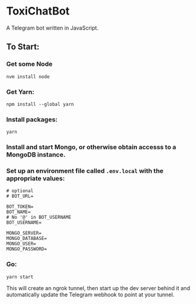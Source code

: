 # ToxiChatBot

A Telegram bot written in JavaScript.

## To Start:

### Get some Node

```
nvm install node
```

### Get Yarn:

```
npm install --global yarn
```

### Install packages:

```
yarn
```

### Install and start Mongo, or otherwise obtain accesss to a MongoDB instance.

### Set up an environment file called `.env.local` with the appropriate values:

```
# optional
# BOT_URL=

BOT_TOKEN=
BOT_NAME=
# No '@' in BOT_USERNAME
BOT_USERNAME=

MONGO_SERVER=
MONGO_DATABASE=
MONGO_USER=
MONGO_PASSWORD=
```

### Go:

```
yarn start
```

This will create an ngrok tunnel, then start up the dev server behind it and automatically update the Telegram webhook to point at your tunnel.
